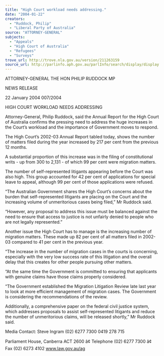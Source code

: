 ```yaml
---
title: "High Court workload needs addressing."
date: "2004-01-22"
creators:
  - "Ruddock, Philip"
  - "Liberal Party of Australia"
source: "ATTORNEY-GENERAL"
subjects:
  - "Appeals"
  - "High Court of Australia"
  - "Refugees"
  - "Surveys"
trove_url: http://trove.nla.gov.au/version/211263159
source_url: http://parlinfo.aph.gov.au/parlInfo/search/display/display.w3p;query=Id%3A%22media/pressrel/ZZFB6%22
---
```


 

 

 

 ATTORNEY-GENERAL   THE HON PHILIP RUDDOCK MP 

 

 NEWS RELEASE   

 22 January 2004 007/2004 

 

 HIGH COURT WORKLOAD NEEDS ADDRESSING 

 Attorney-General, Philip Ruddock, said the Annual Report for the High Court of  Australia confirms the pressing need to address the huge increases in the Court’s  workload and the importance of Government moves to respond. 

 The High Court’s 2002-03 Annual Report tabled today, shows the number of matters  filed during the year increased by 217 per cent from the previous 12 months. 

 A substantial proportion of this increase was in the filing of constitutional writs - up  from 300 to 2,131 - of which 99 per cent were migration matters. 

 The number of self-represented litigants appearing before the Court was also high.  This group accounted for 42 per cent of applications for special leave to appeal,  although 99 per cent of those applications were refused. 

 “The Australian Government shares the High Court’s concerns about the burden that  self-represented litigants are placing on the Court and the increasing volume of  unmeritorious cases being filed,” Mr Ruddock said. 

 “However, any proposal to address this issue must be balanced against the need to  ensure that access to justice is not unfairly denied to people who are not legally  represented.” 

 Another issue the High Court has to manage is the increasing number of migration  matters. These made up 82 per cent of all matters filed in 2002-03 compared to 41 per  cent in the previous year. 

 “The increase in the number of migration cases in the courts is concerning, especially  with the very low success rate of this litigation and the overall delay that this creates  for other people pursuing other matters. 

 “At the same time the Government is committed to ensuring that applicants with  genuine claims have those claims properly considered. 

 “The Government established the Migration Litigation Review late last year to look  at more efficient management of migration cases. The Government is considering the  recommendations of the review. 

 Additionally, a comprehensive paper on the federal civil justice system, which  addresses proposals to assist self-represented litigants and reduce the number of  unmeritorious claims, will be released shortly,” Mr Ruddock said. 

 Media Contact: Steve Ingram (02) 6277 7300 0419 278 715 

 Parliament House, Canberra  ACT  2600 â¢ Telephone (02) 6277 7300 â¢ Fax (02) 6273 4102  www.law.gov.au/ag 

